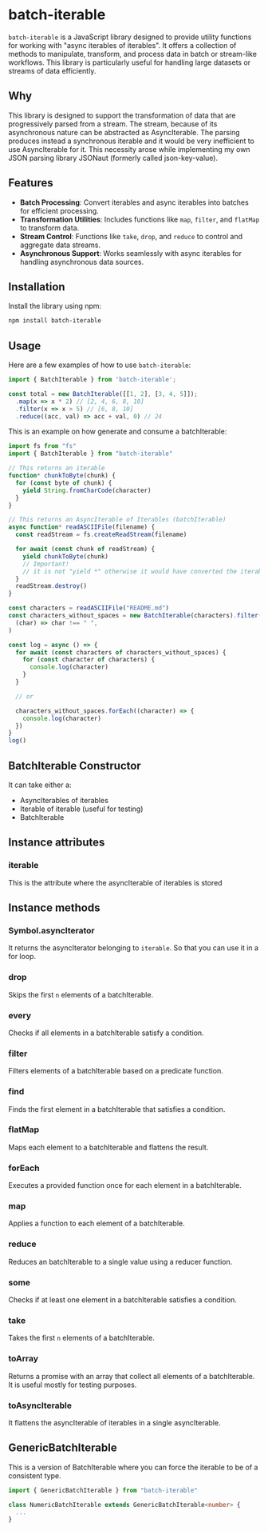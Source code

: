 # batch-iterable

`batch-iterable` is a JavaScript library designed to provide utility functions for working with "async iterables of iterables". It offers a collection of methods to manipulate, transform, and process data in batch or stream-like workflows. This library is particularly useful for handling large datasets or streams of data efficiently.

## Why

This library is designed to support the transformation of data that are progressively parsed from a stream.
The stream, because of its asynchronous nature can be abstracted as AsyncIterable. The parsing produces instead a synchronous iterable and it would be very inefficient to use AsyncIterable for it.
This necessity arose while implementing my own JSON parsing library JSONaut (formerly called json-key-value).

## Features

- **Batch Processing**: Convert iterables and async iterables into batches for efficient processing.
- **Transformation Utilities**: Includes functions like `map`, `filter`, and `flatMap` to transform data.
- **Stream Control**: Functions like `take`, `drop`, and `reduce` to control and aggregate data streams.
- **Asynchronous Support**: Works seamlessly with async iterables for handling asynchronous data sources.

## Installation

Install the library using npm:

```bash
npm install batch-iterable
```

## Usage

Here are a few examples of how to use `batch-iterable`:

```javascript
import { BatchIterable } from 'batch-iterable';

const total = new BatchIterable([[1, 2], [3, 4, 5]]);
  .map(x => x * 2) // [2, 4, 6, 8, 10]
  .filter(x => x > 5) // [6, 8, 10]
  .reduce((acc, val) => acc + val, 0) // 24
```

This is an example on how generate and consume a batchIterable:

```javascript
import fs from "fs"
import { BatchIterable } from "batch-iterable"

// This returns an iterable
function* chunkToByte(chunk) {
  for (const byte of chunk) {
    yield String.fromCharCode(character)
  }
}

// This returns an AsyncIterable of Iterables (batchIterable)
async function* readASCIIFile(filename) {
  const readStream = fs.createReadStream(filename)

  for await (const chunk of readStream) {
    yield chunkToByte(chunk)
    // Important!
    // it is not "yield *" otherwise it would have converted the iterable in an asyncIterable
  }
  readStream.destroy()
}

const characters = readASCIIFile("README.md")
const characters_without_spaces = new BatchIterable(characters).filter(
  (char) => char !== " ",
)

const log = async () => {
  for await (const characters of characters_without_spaces) {
    for (const character of characters) {
      console.log(character)
    }
  }

  // or

  characters_without_spaces.forEach((character) => {
    console.log(character)
  })
}
log()
```

## BatchIterable Constructor

It can take either a:

- AsyncIterables of iterables
- Iterable of iterable (useful for testing)
- BatchIterable

## Instance attributes

### iterable

This is the attribute where the asyncIterable of iterables is stored

## Instance methods

### Symbol.asyncIterator

It returns the asyncIterator belonging to `iterable`. So that you can use it in a for loop.

### drop

Skips the first `n` elements of a batchIterable.

### every

Checks if all elements in a batchIterable satisfy a condition.

### filter

Filters elements of a batchIterable based on a predicate function.

### find

Finds the first element in a batchIterable that satisfies a condition.

### flatMap

Maps each element to a batchIterable and flattens the result.

### forEach

Executes a provided function once for each element in a batchIterable.

### map

Applies a function to each element of a batchIterable.

### reduce

Reduces an batchIterable to a single value using a reducer function.

### some

Checks if at least one element in a batchIterable satisfies a condition.

### take

Takes the first `n` elements of a batchIterable.

### toArray

Returns a promise with an array that collect all elements of a batchIterable. It is useful mostly for testing purposes.

### toAsyncIterable

It flattens the asyncIterable of iterables in a single asyncIterable.

## GenericBatchIterable

This is a version of BatchIterable where you can force the iterable to be of a consistent type.

```typescript
import { GenericBatchIterable } from "batch-iterable"

class NumericBatchIterable extends GenericBatchIterable<number> {
  ...
}
```
